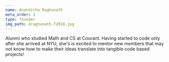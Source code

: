 ```yaml
---
name: Ananditha Raghunath
meta_order: 3
type: founder
img_path: araghunath-f2018.jpg
---
```

Alunmi who studied Math and CS at Courant. Having started to code only after she arrived at NYU, she's is excited to mentor new members that may not know how to make their ideas translate into tangible code based projects!
